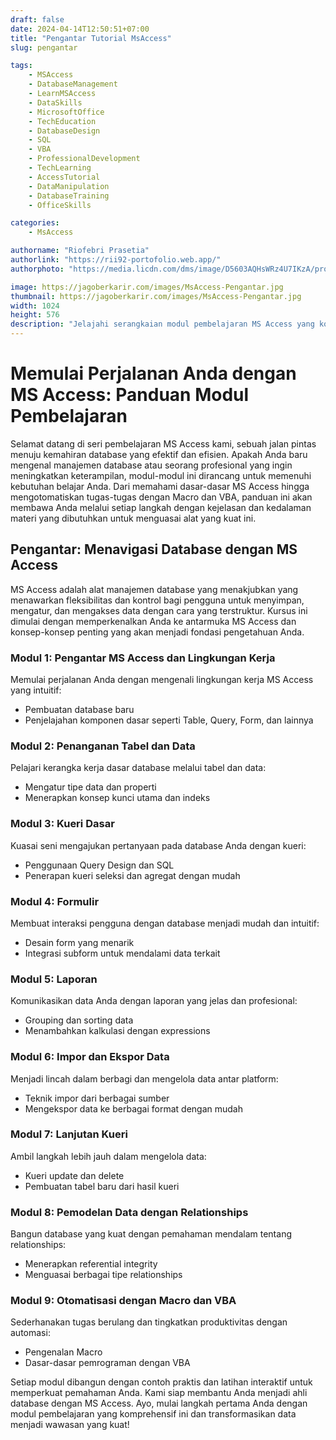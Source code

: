 ```yaml
---
draft: false
date: 2024-04-14T12:50:51+07:00
title: "Pengantar Tutorial MsAccess"
slug: pengantar

tags:
    - MSAccess
    - DatabaseManagement
    - LearnMSAccess
    - DataSkills
    - MicrosoftOffice
    - TechEducation
    - DatabaseDesign
    - SQL
    - VBA
    - ProfessionalDevelopment
    - TechLearning
    - AccessTutorial
    - DataManipulation
    - DatabaseTraining
    - OfficeSkills

categories:
    - MsAccess

authorname: "Riofebri Prasetia"
authorlink: "https://rii92-portofolio.web.app/"
authorphoto: "https://media.licdn.com/dms/image/D5603AQHsWRz4U7IKzA/profile-displayphoto-shrink_200_200/0/1690182368248?e=1718841600&v=beta&t=UrTxqBd5G0GRg7UsKkoxTP99WK_An-NJpp4Nu2RXlO8"

image: https://jagoberkarir.com/images/MsAccess-Pengantar.jpg
thumbnail: https://jagoberkarir.com/images/MsAccess-Pengantar.jpg
width: 1024
height: 576
description: "Jelajahi serangkaian modul pembelajaran MS Access yang komprehensif dalam panduan ini, dirancang untuk memandu pemula hingga profesional dalam memahami dan menguasai manajemen database. Mulai dari dasar antarmuka MS Access, pengelolaan data, hingga penggunaan fitur lanjutan seperti Macro dan VBA, panduan ini memberikan instruksi langkah demi langkah yang mendalam. Sempurnakan keterampilan Anda dan bangun database yang efisien dan efektif dengan mempelajari setiap modul yang ditawarkan dalam seri ini."
---
```


# Memulai Perjalanan Anda dengan MS Access: Panduan Modul Pembelajaran

Selamat datang di seri pembelajaran MS Access kami, sebuah jalan pintas menuju kemahiran database yang efektif dan efisien. Apakah Anda baru mengenal manajemen database atau seorang profesional yang ingin meningkatkan keterampilan, modul-modul ini dirancang untuk memenuhi kebutuhan belajar Anda. Dari memahami dasar-dasar MS Access hingga mengotomatiskan tugas-tugas dengan Macro dan VBA, panduan ini akan membawa Anda melalui setiap langkah dengan kejelasan dan kedalaman materi yang dibutuhkan untuk menguasai alat yang kuat ini.

## Pengantar: Menavigasi Database dengan MS Access

MS Access adalah alat manajemen database yang menakjubkan yang menawarkan fleksibilitas dan kontrol bagi pengguna untuk menyimpan, mengatur, dan mengakses data dengan cara yang terstruktur. Kursus ini dimulai dengan memperkenalkan Anda ke antarmuka MS Access dan konsep-konsep penting yang akan menjadi fondasi pengetahuan Anda.

### Modul 1: Pengantar MS Access dan Lingkungan Kerja

Memulai perjalanan Anda dengan mengenali lingkungan kerja MS Access yang intuitif:
- Pembuatan database baru
- Penjelajahan komponen dasar seperti Table, Query, Form, dan lainnya

### Modul 2: Penanganan Tabel dan Data

Pelajari kerangka kerja dasar database melalui tabel dan data:
- Mengatur tipe data dan properti
- Menerapkan konsep kunci utama dan indeks

### Modul 3: Kueri Dasar

Kuasai seni mengajukan pertanyaan pada database Anda dengan kueri:
- Penggunaan Query Design dan SQL
- Penerapan kueri seleksi dan agregat dengan mudah

### Modul 4: Formulir

Membuat interaksi pengguna dengan database menjadi mudah dan intuitif:
- Desain form yang menarik
- Integrasi subform untuk mendalami data terkait

### Modul 5: Laporan

Komunikasikan data Anda dengan laporan yang jelas dan profesional:
- Grouping dan sorting data
- Menambahkan kalkulasi dengan expressions

### Modul 6: Impor dan Ekspor Data

Menjadi lincah dalam berbagi dan mengelola data antar platform:
- Teknik impor dari berbagai sumber
- Mengekspor data ke berbagai format dengan mudah

### Modul 7: Lanjutan Kueri

Ambil langkah lebih jauh dalam mengelola data:
- Kueri update dan delete
- Pembuatan tabel baru dari hasil kueri

### Modul 8: Pemodelan Data dengan Relationships

Bangun database yang kuat dengan pemahaman mendalam tentang relationships:
- Menerapkan referential integrity
- Menguasai berbagai tipe relationships

### Modul 9: Otomatisasi dengan Macro dan VBA

Sederhanakan tugas berulang dan tingkatkan produktivitas dengan automasi:
- Pengenalan Macro
- Dasar-dasar pemrograman dengan VBA

Setiap modul dibangun dengan contoh praktis dan latihan interaktif untuk memperkuat pemahaman Anda. Kami siap membantu Anda menjadi ahli database dengan MS Access. Ayo, mulai langkah pertama Anda dengan modul pembelajaran yang komprehensif ini dan transformasikan data menjadi wawasan yang kuat!